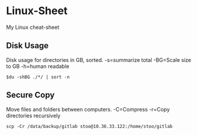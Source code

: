 # Linux-Sheet
My Linux cheat-sheet
## Disk Usage
Disk usage for directories in GB, sorted.
-s=summarize total -BG=Scale size to GB  -h=human readable

`$du -shBG ./*/ | sort -n`
## Secure Copy
Move files and folders between computers.
-C=Compress -r=Copy directories recursively

`scp -Cr /data/backup/gitlab stoo@10.36.33.122:/home/stoo/gitlab`
